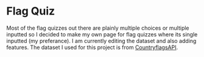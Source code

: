 # Flag Quiz
Most of the flag quizzes out there are plainly multiple choices or multiple inputted so I decided to make my own page for flag quizzes where its single inputted (my preferance). I am currently editing the dataset and also adding features. 
The dataset I used for this project is from [CountryflagsAPI](https://countryflagsapi.netlify.app).
